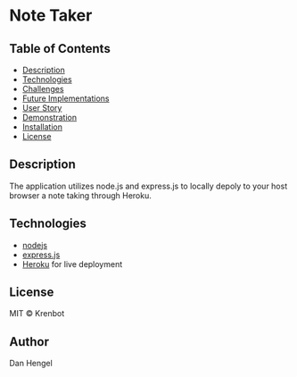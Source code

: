 # Note Taker

## Table of Contents
  * [Description](#description)
  * [Technologies](#technologies-used)
  * [Challenges](#challenges)
  * [Future Implementations](#future-implementations)
  * [User Story](#user-story)
  * [Demonstration](#demonstration)
  * [Installation](#installation)
  * [License](#license)

## Description
The application utilizes node.js and express.js to locally depoly to your host browser a note taking through Heroku. 

## Technologies
* [nodejs](https://nodejs.org/en/)
* [express.js](https://expressjs.com/)
* [Heroku](https://heroku.com) for live deployment

## License
MIT © Krenbot

## Author
Dan Hengel
